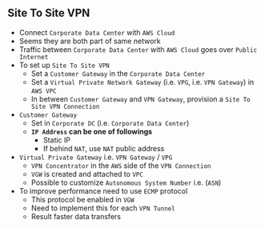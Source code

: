 ## Site To Site VPN

- Connect `Corporate Data Center` with `AWS Cloud`
- Seems they are both part of same network
- Traffic between `Corporate Data Center` with `AWS Cloud` goes over `Public Internet`
- To set up `Site To Site VPN`
  - Set a `Customer Gateway` in the `Corporate Data Center`
  - Set a `Virtual Private Network Gateway` (i.e. `VPG`, i.e. `VPN Gateway`) in `AWS VPC`
  - In between `Customer Gateway` and `VPN Gateway`, provision a `Site To Site VPN Connection`
- `Customer Gateway`
  - Set in `Corporate DC` (i.e. `Corporate Data Center`)
  - **`IP Address` can be one of followings**
    - Static IP
    - If behind `NAT`, use `NAT` public address
- `Virtual Private Gateway` i.e. `VPN Gateway` / `VPG`
  - `VPN Concentrator` in the `AWS` side of the `VPN Connection`
  - `VGW` is created and attached to `VPC`
  - Possible to customize `Autonomous System Number` i.e. (`ASN`)
- To improve performance need to use `ECMP` protocol
  - This protocol be enabled in `VGW`
  - Need to implement this for each `VPN Tunnel`
  - Result faster data transfers
